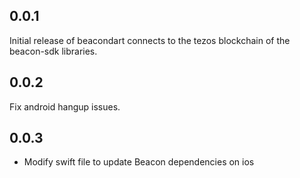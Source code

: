 ## 0.0.1

Initial release of beacondart connects to the tezos blockchain of the beacon-sdk libraries.


## 0.0.2

Fix android hangup issues.


## 0.0.3

- Modify swift file to update Beacon dependencies on ios